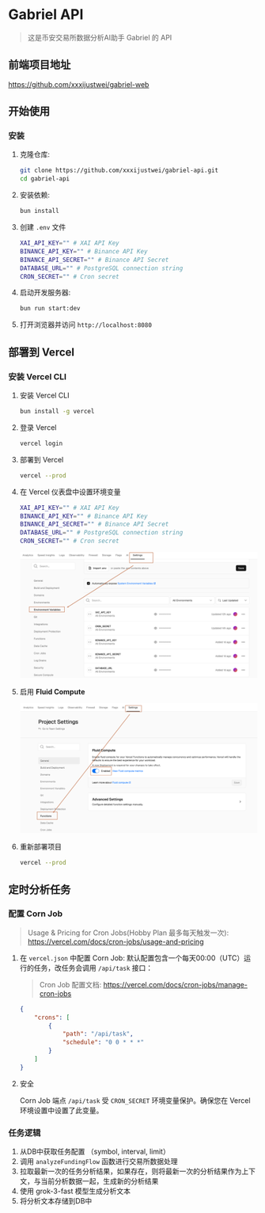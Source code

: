 # Gabriel API
> 这是币安交易所数据分析AI助手 Gabriel 的 API

## 前端项目地址
https://github.com/xxxijustwei/gabriel-web

## 开始使用

### 安装


1. 克隆仓库:

   ```bash
   git clone https://github.com/xxxijustwei/gabriel-api.git
   cd gabriel-api
   ```

2. 安装依赖:

   ```bash
   bun install
   ```

3. 创建 `.env` 文件

   ```bash
   XAI_API_KEY="" # XAI API Key
   BINANCE_API_KEY="" # Binance API Key
   BINANCE_API_SECRET="" # Binance API Secret
   DATABASE_URL="" # PostgreSQL connection string
   CRON_SECRET="" # Cron secret
   ```

4. 启动开发服务器:

   ```bash
   bun run start:dev
   ```

4. 打开浏览器并访问 `http://localhost:8080`

## 部署到 Vercel

### 安装 Vercel CLI

1. 安装 Vercel CLI

   ```bash
   bun install -g vercel
   ```

2. 登录 Vercel

   ```bash
   vercel login
   ```

3. 部署到 Vercel

   ```bash
   vercel --prod
   ```

4. 在 Vercel 仪表盘中设置环境变量
   ```bash
   XAI_API_KEY="" # XAI API Key
   BINANCE_API_KEY="" # Binance API Key
   BINANCE_API_SECRET="" # Binance API Secret
   DATABASE_URL="" # PostgreSQL connection string
   CRON_SECRET="" # Cron secret
   ```
   ![Set Environment Variables](./.img/set-env.png)

5. 启用 **Fluid Compute**

   ![Enable Fluid Compute](./.img/enable-fluid-compute.png)

6. 重新部署项目

   ```bash
   vercel --prod
   ```

## 定时分析任务

### 配置 Corn Job
> Usage & Pricing for Cron Jobs(Hobby Plan 最多每天触发一次): https://vercel.com/docs/cron-jobs/usage-and-pricing

1. 在 `vercel.json` 中配置 Corn Job:
    默认配置包含一个每天00:00（UTC）运行的任务，改任务会调用 `/api/task` 接口：
    > Cron Job 配置文档: https://vercel.com/docs/cron-jobs/manage-cron-jobs

    ```json
    {
        "crons": [
            {
                "path": "/api/task",
                "schedule": "0 0 * * *"
            }
        ]
    }
    ```
>

2. 安全

    Corn Job 端点 `/api/task` 受 `CRON_SECRET` 环境变量保护。确保您在 Vercel 环境设置中设置了此变量。

### 任务逻辑

1. 从DB中获取任务配置 （symbol, interval, limit）
2. 调用 `analyzeFundingFlow` 函数进行交易所数据处理
3. 拉取最新一次的任务分析结果，如果存在，则将最新一次的分析结果作为上下文，与当前分析数据一起，生成新的分析结果
4. 使用 grok-3-fast 模型生成分析文本
5. 将分析文本存储到DB中
